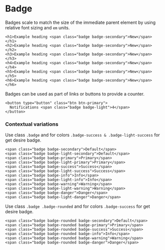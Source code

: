 # Badge

 Badges scale to match the size of the immediate parent element by using relative font sizing and `em` units.

```text
<h1>Example heading <span class="badge badge-secondary">New</span></h1>
<h2>Example heading <span class="badge badge-secondary">New</span></h2>
<h3>Example heading <span class="badge badge-secondary">New</span></h3>
<h4>Example heading <span class="badge badge-secondary">New</span></h4>
<h5>Example heading <span class="badge badge-secondary">New</span></h5>
<h6>Example heading <span class="badge badge-secondary">New</span></h6>
```

Badges can be used as part of links or buttons to provide a counter.

```text
<button type="button" class="btn btn-primary">
  Notifications <span class="badge badge-light">4</span>
</button>
```

### Contextual variations

 Use class `.badge` and for colors `.badge-success & .badge-light-success` for get desire badge.

```text
<span class="badge badge-secondary">Default</span>
<span class="badge badge-light-secondary">Default</span>
<span class="badge badge-primary">Primary</span>
<span class="badge badge-light-primary">Primary</span>
<span class="badge badge-success">Success</span>
<span class="badge badge-light-success">Success</span>
<span class="badge badge-info">Info</span>
<span class="badge badge-light-info">Info</span>
<span class="badge badge-warning">Warning</span>
<span class="badge badge-light-warning">Warning</span>
<span class="badge badge-danger">Danger</span>
<span class="badge badge-light-danger">Danger</span>

```

 Use class `.badge .badge-rounded` and for colors `.badge-success` for get desire badge.

```text
<span class="badge badge-rounded badge-secondary">Default</span>
<span class="badge badge-rounded badge-primary">Primary</span>
<span class="badge badge-rounded badge-success">Success</span>
<span class="badge badge-rounded badge-info">Info</span>
<span class="badge badge-rounded badge-warning">Warning</span>
<span class="badge badge-rounded badge-danger">Danger</span>
```


